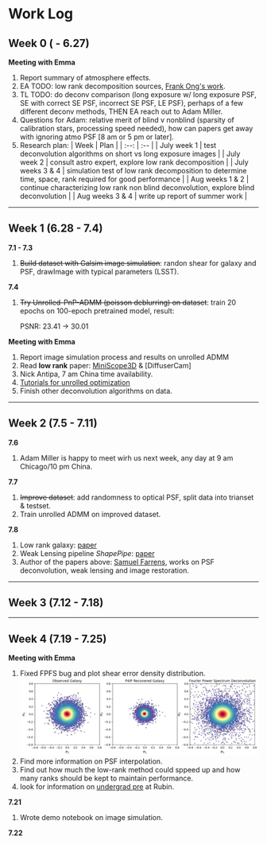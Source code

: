 # Work Log

## Week 0 ( - 6.27)

**Meeting with Emma**
1. Report summary of atmosphere effects.
2. EA TODO: low rank decomposition sources, [Frank Ong's work](https://people.eecs.berkeley.edu/~mlustig/).
3. TL TODO: do deconv comparison (long exposure w/ long exposure PSF, SE with correct SE PSF, incorrect SE PSF, LE PSF), perhaps of a few different deconv methods, THEN EA reach out to Adam Miller.
4. Questions for Adam: relative merit of blind v nonblind (sparsity of calibration stars, processing speed needed), how can papers get away with ignoring atmo PSF [8 am or 5 pm or later].
5. Research plan:
| Week | Plan |
| :--: | :-- |
| July week 1 | test deconvolution algorithms on short vs long exposure images |
| July week 2 | consult astro expert, explore low rank decomposition |
| July weeks 3 & 4 | simulation test of low rank decomposition to determine time, space, rank required for good performance |
| Aug weeks 1 & 2 | continue characterizing low rank non blind deconvolution, explore blind deconvolution |
| Aug weeks 3 & 4 | write up report of summer work |
---

## Week 1 (6.28 - 7.4)

**7.1 - 7.3**
1. ~~Build dataset with Galsim image simulation~~: randon shear for galaxy and PSF, drawImage with typical parameters (LSST).

**7.4**
1. ~~Try Unrolled-PnP-ADMM (poisson deblurring) on dataset~~: train 20 epochs on 100-epoch pretrained model, result:

    PSNR: 23.41 -> 30.01

**Meeting with Emma**
1. Report image simulation process and results on unrolled ADMM
2. Read **low rank** paper: [MiniScope3D](https://www.nature.com/articles/s41377-020-00403-7.epdf?sharing_token=nK5gCxZK1t5FggfHywi1n9RgN0jAjWel9jnR3ZoTv0NQp7nPZsE-AeCQRwJXW5xP7zCxf5QqwKHkKkkw6wSKpXeaEpZrAsG9aQTUSvla5AoZ3nd9_KDJojiAsEvZrvxXYzvxWbakIjOfIhsFi2hH5HC8kS3XjHjc6oH2SYbPVYE%3D) & [DiffuserCam]
3. Nick Antipa, 7 am China time availability.
4. [Tutorials for unrolled optimization](https://waller-lab.github.io/DiffuserCam/tutorial.html)
5. Finish other deconvolution algorithms on data.
---

## Week 2 (7.5 - 7.11)

**7.6**
1. Adam Miller is happy to meet wirh us next week, any day at 9 am Chicago/10 pm China.

**7.7**
1. ~~Improve dataset~~: add randomness to optical PSF, split data into trianset & testset.
2. Train unrolled ADMM on improved dataset.

**7.8**
1. Low rank galaxy: [paper](https://arxiv.org/abs/1703.02305)
2. Weak Lensing pipeline _ShapePipe_: [paper](https://arxiv.org/abs/2206.14689)
3. Author of the papers above: [Samuel Farrens](https://sfarrens.github.io/about.html), works on PSF deconvolution, weak lensing and image restoration.
---

## Week 3 (7.12 - 7.18)




---

## Week 4 (7.19 - 7.25)
**Meeting with Emma**
1. Fixed FPFS bug and plot shear error density distribution.
![error distribution](results/p4ip_noisy_psf/p4ip_shear_err.jpg)
2. Find more information on PSF interpolation.
3. Find out how much the low-rank method could sppeed up and how many ranks should be kept to maintain performance.
4. look for information on [undergrad pre](https://project.lsst.org/meetings/rubin2022/agenda/undergraduate-student-poster-session-research-related-rubinlsst) at Rubin.

**7.21**
1. Wrote demo notebook on image simulation.

**7.22**
